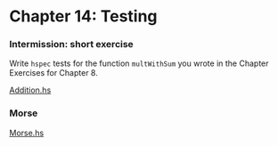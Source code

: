 # Chapter 14: Testing

### Intermission: short exercise

Write `hspec` tests for the function `multWithSum` you wrote in the Chapter Exercises for Chapter 8.

[Addition.hs](../addition/Addition.hs)

### Morse

[Morse.hs](../morse)


